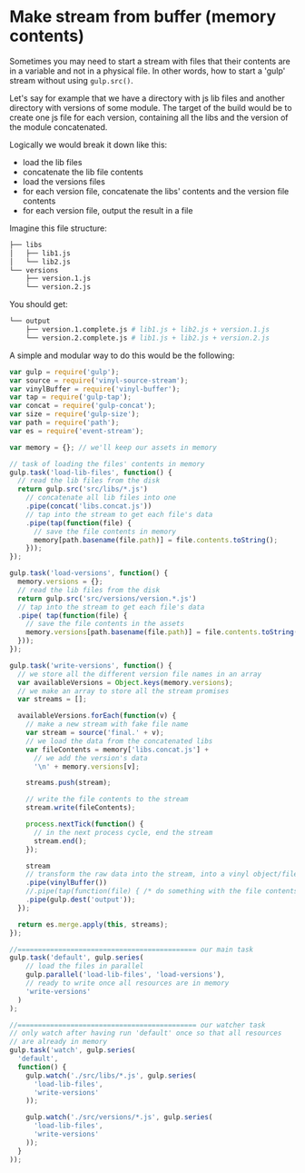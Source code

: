 # Make stream from buffer (memory contents)

Sometimes you may need to start a stream with files that their contents are in a variable and not in a physical file. In other words, how to start a 'gulp' stream without using `gulp.src()`.

Let's say for example that we have a directory with js lib files and another directory with versions of some module. The target of the build would be to create one js file for each version, containing all the libs and the version of the module concatenated.

Logically we would break it down like this:

* load the lib files
* concatenate the lib file contents
* load the versions files
* for each version file, concatenate the libs' contents and the version file contents
* for each version file, output the result in a file

Imagine this file structure:

```sh
├── libs
│   ├── lib1.js
│   └── lib2.js
└── versions
    ├── version.1.js
    └── version.2.js
```

You should get:

```sh
└── output
    ├── version.1.complete.js # lib1.js + lib2.js + version.1.js
    └── version.2.complete.js # lib1.js + lib2.js + version.2.js
```

A simple and modular way to do this would be the following:

```js
var gulp = require('gulp');
var source = require('vinyl-source-stream');
var vinylBuffer = require('vinyl-buffer');
var tap = require('gulp-tap');
var concat = require('gulp-concat');
var size = require('gulp-size');
var path = require('path');
var es = require('event-stream');

var memory = {}; // we'll keep our assets in memory

// task of loading the files' contents in memory
gulp.task('load-lib-files', function() {
  // read the lib files from the disk
  return gulp.src('src/libs/*.js')
    // concatenate all lib files into one
    .pipe(concat('libs.concat.js'))
    // tap into the stream to get each file's data
    .pipe(tap(function(file) {
      // save the file contents in memory
      memory[path.basename(file.path)] = file.contents.toString();
    }));
});

gulp.task('load-versions', function() {
  memory.versions = {};
  // read the lib files from the disk
  return gulp.src('src/versions/version.*.js')
  // tap into the stream to get each file's data
  .pipe( tap(function(file) {
    // save the file contents in the assets
    memory.versions[path.basename(file.path)] = file.contents.toString();
  }));
});

gulp.task('write-versions', function() {
  // we store all the different version file names in an array
  var availableVersions = Object.keys(memory.versions);
  // we make an array to store all the stream promises
  var streams = [];

  availableVersions.forEach(function(v) {
    // make a new stream with fake file name
    var stream = source('final.' + v);
    // we load the data from the concatenated libs
    var fileContents = memory['libs.concat.js'] +
      // we add the version's data
      '\n' + memory.versions[v];

    streams.push(stream);

    // write the file contents to the stream
    stream.write(fileContents);

    process.nextTick(function() {
      // in the next process cycle, end the stream
      stream.end();
    });

    stream
    // transform the raw data into the stream, into a vinyl object/file
    .pipe(vinylBuffer())
    //.pipe(tap(function(file) { /* do something with the file contents here */ }))
    .pipe(gulp.dest('output'));
  });

  return es.merge.apply(this, streams);
});

//============================================ our main task
gulp.task('default', gulp.series(
    // load the files in parallel
    gulp.parallel('load-lib-files', 'load-versions'),
    // ready to write once all resources are in memory
    'write-versions'
  )
);

//============================================ our watcher task
// only watch after having run 'default' once so that all resources
// are already in memory
gulp.task('watch', gulp.series(
  'default',
  function() {
    gulp.watch('./src/libs/*.js', gulp.series(
      'load-lib-files',
      'write-versions'
    ));

    gulp.watch('./src/versions/*.js', gulp.series(
      'load-lib-files',
      'write-versions'
    ));
  }
));
```
